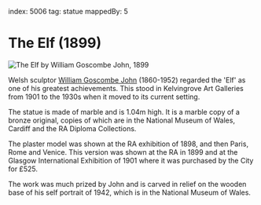 index: 5006
tag: statue
mappedBy: 5

# The Elf (1899)

![The Elf by William Goscombe John, 1899](image:the-elf.jpg)

Welsh sculptor [William Goscombe John][1] (1860-1952) regarded the 'Elf' as
one of his greatest achievements.  This stood in Kelvingrove Art
Galleries from 1901 to the 1930s when it moved to its current setting.

The statue is made of marble and is 1.04m high. It is a marble copy of
a bronze original, copies of which are in the National Museum of
Wales, Cardiff and the RA Diploma Collections.

The plaster model was shown at the RA exhibition of 1898, and then
Paris, Rome and Venice.  This version was shown at the RA in 1899 and
at the Glasgow International Exhibition of 1901 where it was purchased
by the City for £525.

The work was much prized by John and is carved in relief on the
wooden base of his self portrait of 1942, which is in the National
Museum of Wales.


[1]: /wiki/Goscombe_John
